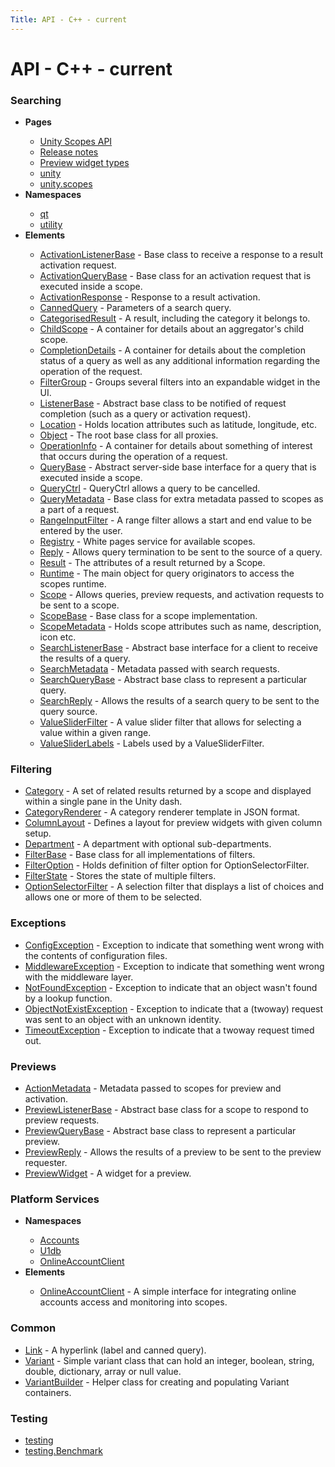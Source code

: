 ```yaml
---
Title: API - C++ - current
---
```


# API - C++ - current

<h3 class="section_title">Searching</h3>
<ul>
<li><b>Pages</b></li>
<ul>
<li><a href="index.md">Unity Scopes API</a></li>
<li><a href="md__r_e_l_e_a_s_e__n_o_t_e_s.md">Release notes</a></li>
<li><a href="previewwidgets.md">Preview widget types</a></li>
<li><a href="unity.md">unity</a></li>
<li><a href="unity.scopes.md">unity.scopes</a></li>
</ul>
<li><b>Namespaces</b></li>
<ul>
<li><a href="unity.scopes.qt.md">qt</a></li>
<li><a href="unity.scopes.utility.md">utility</a></li>
</ul>
<li><b>Elements</b></li>
<ul>
<li><a href="unity.scopes.ActivationListenerBase.md">ActivationListenerBase</a> - Base class to receive a response to a result activation request.  
</li>
<li><a href="unity.scopes.ActivationQueryBase.md">ActivationQueryBase</a> - Base class for an activation request that is executed inside a scope.  
</li>
<li><a href="unity.scopes.ActivationResponse.md">ActivationResponse</a> - Response to a result activation.  
</li>
<li><a href="unity.scopes.CannedQuery.md">CannedQuery</a> - Parameters of a search query.  
</li>
<li><a href="unity.scopes.CategorisedResult.md">CategorisedResult</a> - A result, including the category it belongs to.  
</li>
<li><a href="unity.scopes.ChildScope.md">ChildScope</a> - A container for details about an aggregator's child scope.  
</li>
<li><a href="unity.scopes.CompletionDetails.md">CompletionDetails</a> - A container for details about the completion status of a query as well as any additional information regarding the operation of the request.  
</li>
<li><a href="unity.scopes.FilterGroup.md">FilterGroup</a> - Groups several filters into an expandable widget in the UI.  
</li>
<li><a href="unity.scopes.ListenerBase.md">ListenerBase</a> - Abstract base class to be notified of request completion (such as a query or activation request).  
</li>
<li><a href="unity.scopes.Location.md">Location</a> - Holds location attributes such as latitude, longitude, etc.  
</li>
<li><a href="unity.scopes.Object.md">Object</a> - The root base class for all proxies.  
</li>
<li><a href="unity.scopes.OperationInfo.md">OperationInfo</a> - A container for details about something of interest that occurs during the operation of a request.  
</li>
<li><a href="unity.scopes.QueryBase.md">QueryBase</a> - Abstract server-side base interface for a query that is executed inside a scope.  
</li>
<li><a href="unity.scopes.QueryCtrl.md">QueryCtrl</a> - QueryCtrl allows a query to be cancelled.  
</li>
<li><a href="unity.scopes.QueryMetadata.md">QueryMetadata</a> - Base class for extra metadata passed to scopes as a part of a request.  
</li>
<li><a href="unity.scopes.RangeInputFilter.md">RangeInputFilter</a> - A range filter allows a start and end value to be entered by the user.  
</li>
<li><a href="unity.scopes.Registry.md">Registry</a> - White pages service for available scopes.  
</li>
<li><a href="unity.scopes.Reply.md">Reply</a> - Allows query termination to be sent to the source of a query.  
</li>
<li><a href="unity.scopes.Result.md">Result</a> - The attributes of a result returned by a Scope.  
</li>
<li><a href="unity.scopes.Runtime.md">Runtime</a> - The main object for query originators to access the scopes runtime.  
</li>
<li><a href="unity.scopes.Scope.md">Scope</a> - Allows queries, preview requests, and activation requests to be sent to a scope.  
</li>
<li><a href="unity.scopes.ScopeBase.md">ScopeBase</a> - Base class for a scope implementation.  
</li>
<li><a href="unity.scopes.ScopeMetadata.md">ScopeMetadata</a> - Holds scope attributes such as name, description, icon etc.  
</li>
<li><a href="unity.scopes.SearchListenerBase.md">SearchListenerBase</a> - Abstract base interface for a client to receive the results of a query.  
</li>
<li><a href="unity.scopes.SearchMetadata.md">SearchMetadata</a> - Metadata passed with search requests.  
</li>
<li><a href="unity.scopes.SearchQueryBase.md">SearchQueryBase</a> - Abstract base class to represent a particular query.  
</li>
<li><a href="unity.scopes.SearchReply.md">SearchReply</a> - Allows the results of a search query to be sent to the query source.  
</li>
<li><a href="unity.scopes.ValueSliderFilter.md">ValueSliderFilter</a> - A value slider filter that allows for selecting a value within a given range.  
</li>
<li><a href="unity.scopes.ValueSliderLabels.md">ValueSliderLabels</a> - Labels used by a ValueSliderFilter.  
</li>
</ul>
</ul>
<h3 class="section_title">Filtering</h3>
<ul>
<li><a href="unity.scopes.Category.md">Category</a> - A set of related results returned by a scope and displayed within a single pane in the Unity dash.  
</li>
<li><a href="unity.scopes.CategoryRenderer.md">CategoryRenderer</a> - A category renderer template in JSON format.  
</li>
<li><a href="unity.scopes.ColumnLayout.md">ColumnLayout</a> - Defines a layout for preview widgets with given column setup.  
</li>
<li><a href="unity.scopes.Department.md">Department</a> - A department with optional sub-departments.  
</li>
<li><a href="unity.scopes.FilterBase.md">FilterBase</a> - Base class for all implementations of filters.  
</li>
<li><a href="unity.scopes.FilterOption.md">FilterOption</a> - Holds definition of filter option for OptionSelectorFilter.  
</li>
<li><a href="unity.scopes.FilterState.md">FilterState</a> - Stores the state of multiple filters.  
</li>
<li><a href="unity.scopes.OptionSelectorFilter.md">OptionSelectorFilter</a> - A selection filter that displays a list of choices and allows one or more of them to be selected.  
</li>
</ul>
<h3 class="section_title">Exceptions</h3>
<ul>
<li><a href="unity.scopes.ConfigException.md">ConfigException</a> - Exception to indicate that something went wrong with the contents of configuration files.  
</li>
<li><a href="unity.scopes.MiddlewareException.md">MiddlewareException</a> - Exception to indicate that something went wrong with the middleware layer.  
</li>
<li><a href="unity.scopes.NotFoundException.md">NotFoundException</a> - Exception to indicate that an object wasn't found by a lookup function.  
</li>
<li><a href="unity.scopes.ObjectNotExistException.md">ObjectNotExistException</a> - Exception to indicate that a (twoway) request was sent to an object with an unknown identity.  
</li>
<li><a href="unity.scopes.TimeoutException.md">TimeoutException</a> - Exception to indicate that a twoway request timed out.  
</li>
</ul>
<h3 class="section_title">Previews</h3>
<ul>
<li><a href="unity.scopes.ActionMetadata.md">ActionMetadata</a> - Metadata passed to scopes for preview and activation.  
</li>
<li><a href="unity.scopes.PreviewListenerBase.md">PreviewListenerBase</a> - Abstract base class for a scope to respond to preview requests.  
</li>
<li><a href="unity.scopes.PreviewQueryBase.md">PreviewQueryBase</a> - Abstract base class to represent a particular preview.  
</li>
<li><a href="unity.scopes.PreviewReply.md">PreviewReply</a> - Allows the results of a preview to be sent to the preview requester.  
</li>
<li><a href="unity.scopes.PreviewWidget.md">PreviewWidget</a> - A widget for a preview.  
</li>
</ul>
<h3 class="section_title">Platform Services</h3>
<ul>
<li><b>Namespaces</b></li>
<ul>
<li><a href="Accounts.md">Accounts</a></li>
<li><a href="U1db.md">U1db</a></li>
<li><a href="unity.scopes.OnlineAccountClient.md">OnlineAccountClient</a></li>
</ul>
<li><b>Elements</b></li>
<ul>
<li><a href="unity.scopes.OnlineAccountClient.md">OnlineAccountClient</a> - A simple interface for integrating online accounts access and monitoring into scopes.  
</li>
</ul>
</ul>
<h3 class="section_title">Common</h3>
<ul>
<li><a href="unity.scopes.Link.md">Link</a> - A hyperlink (label and canned query).  
</li>
<li><a href="unity.scopes.Variant.md">Variant</a> - Simple variant class that can hold an integer, boolean, string, double, dictionary, array or null value.  
</li>
<li><a href="unity.scopes.VariantBuilder.md">VariantBuilder</a> - Helper class for creating and populating Variant containers.  
</li>
</ul>
<h3 class="section_title">Testing</h3>
<ul>
<li><a href="unity.scopes.testing.md">testing</a></li>
<li><a href="unity.scopes.testing.Benchmark.md">testing.Benchmark</a></li>
</ul>
